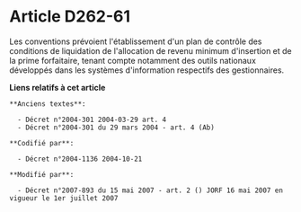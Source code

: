 # Article D262-61

Les conventions prévoient l'établissement d'un plan de contrôle des conditions de liquidation de l'allocation de revenu
minimum d'insertion et de la prime forfaitaire, tenant compte notamment des outils nationaux développés dans les systèmes
d'information respectifs des gestionnaires.

**Liens relatifs à cet article**

	**Anciens textes**:

	  - Décret n°2004-301 2004-03-29 art. 4
	  - Décret n°2004-301 du 29 mars 2004 - art. 4 (Ab)

	**Codifié par**:

	  - Décret n°2004-1136 2004-10-21

	**Modifié par**:

	  - Décret n°2007-893 du 15 mai 2007 - art. 2 () JORF 16 mai 2007 en vigueur le 1er juillet 2007

